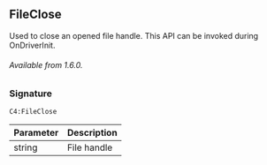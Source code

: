 ## FileClose

Used to close an opened file handle. This API can be invoked during OnDriverInit.

###### Available from 1.6.0.


### Signature

`C4:FileClose`


| Parameter | Description |
| --- | --- |
| string | File handle |